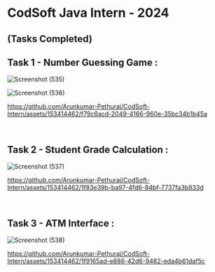 # CodSoft Java Intern - 2024

## (Tasks Completed)

## Task 1 - Number Guessing Game :

![Screenshot (535)](https://github.com/Arunkumar-Pethuraj/CodSoft-Intern/assets/153414462/3a5b00bd-6fc2-48da-b5f2-c7dbcd14f2bb)

![Screenshot (536)](https://github.com/Arunkumar-Pethuraj/CodSoft-Intern/assets/153414462/3805440f-6fef-4c5e-94c9-ed4a68f08841)

https://github.com/Arunkumar-Pethuraj/CodSoft-Intern/assets/153414462/f79c6acd-2049-4166-960e-35bc34b1b45a

<br>

## Task 2 - Student Grade Calculation : 

![Screenshot (537)](https://github.com/Arunkumar-Pethuraj/CodSoft-Intern/assets/153414462/7606880c-4da4-43cb-ab40-0939d8553a21)

https://github.com/Arunkumar-Pethuraj/CodSoft-Intern/assets/153414462/1f83e39b-ba97-4fd6-84bf-7737fa3b833d

<br>

## Task 3 - ATM Interface :

![Screenshot (538)](https://github.com/Arunkumar-Pethuraj/CodSoft-Intern/assets/153414462/a44d2c4f-dc88-4980-be23-2a7adabbc211)

https://github.com/Arunkumar-Pethuraj/CodSoft-Intern/assets/153414462/1f9165ad-e886-42d6-9482-eda4b61daf5c
